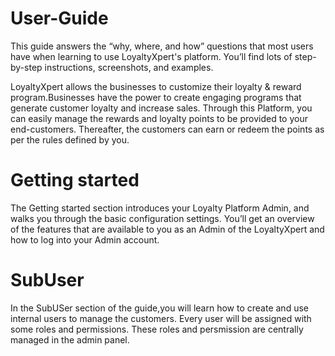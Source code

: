 # User-Guide
This guide answers the “why, where, and how” questions that most users have when learning to use LoyaltyXpert's platform. You’ll find lots of step-by-step instructions, screenshots, and examples.

LoyaltyXpert allows the businesses to customize their loyalty & reward program.Businesses have the power to create engaging programs that generate customer loyalty and increase sales. Through this Platform, you can easily manage the rewards and loyalty points to be provided to your end-customers. Thereafter, the customers can earn or redeem the points as per the rules defined by you.

# Getting started
The Getting started section introduces your Loyalty Platform Admin, and walks you through the basic configuration settings. You’ll get an overview of the features that are available to you as an Admin of the LoyaltyXpert and how to log into your Admin account. 

# SubUser 
In the SubUSer section of the guide,you will learn how to create and use internal users to manage the customers. Every user will be assigned with some roles and permissions. These roles and persmission are centrally managed in the admin panel.

